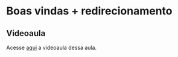 # Boas vindas + redirecionamento

## Videoaula
Acesse [aqui](https://drive.google.com/drive/folders/1mReWzD3ywsRd-R_xWxzKxArXmjFZdqVW?usp=drive_link) a videoaula dessa aula.
